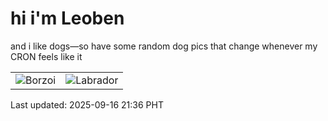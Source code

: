 # hi i'm Leoben

and i like dogs—so have some random dog pics that change whenever my CRON feels like it

|  |  |
|--------|----------|
| ![Borzoi](https://random-dog-vercel.vercel.app/api/random-borzoi?v=1758029785) | ![Labrador](https://random-dog-vercel.vercel.app/api/random-labrador?v=1758029785) |

Last updated: 2025-09-16 21:36 PHT
